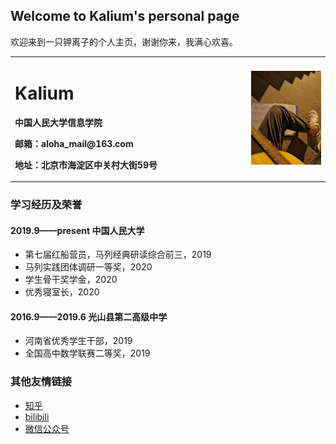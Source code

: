 ## Welcome to Kalium's personal page

欢迎来到一只钾离子的个人主页，谢谢你来，我满心欢喜。

<table border="0">
  <tr>
    <td width="75%">
      <h1>Kalium</h1>
      <p><b>中国人民大学信息学院</b></p>
      <p><b>邮箱：aloha_mail@163.com</b></p>
      <p><b>地址：北京市海淀区中关村大街59号</b></p>
    </td>
    <td width="25%">
      <img src="/IMG_20190921_194229.jpg" width="100%">     
    </td>
  </tr>
</table>

### 学习经历及荣誉
#### 2019.9——present 中国人民大学
  - 第七届红船营员，马列经典研读综合前三，2019
  - 马列实践团体调研一等奖，2020
  - 学生骨干奖学金，2020
  - 优秀寝室长，2020
#### 2016.9——2019.6 光山县第二高级中学
  - 河南省优秀学生干部，2019
  - 全国高中数学联赛二等奖，2019

### 其他友情链接
- [知乎](https://zhihu.com/people/alohakalium)
- [bilibili](https://b23.tv/Sple1b)
- [微信公众号](https://mp.weixin.qq.com/mp/profile_ext?action=home&__biz=MzI1NjMzMjg1OQ==&scene=124&uin=&key=&devicetype=Windows+10+x64&version=63010043&lang=zh_CN&a8scene=7&fontgear=2)

